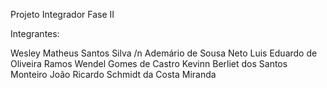 Projeto Integrador Fase II

Integrantes:

Wesley Matheus Santos Silva /n
Ademário de Sousa Neto
Luis Eduardo de Oliveira Ramos
Wendel Gomes de Castro
Kevinn Berliet dos Santos Monteiro
João Ricardo Schmidt da Costa Miranda

